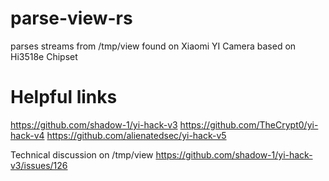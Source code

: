# parse-view-rs
parses streams from /tmp/view found on Xiaomi YI Camera based on Hi3518e Chipset


# Helpful links

https://github.com/shadow-1/yi-hack-v3
https://github.com/TheCrypt0/yi-hack-v4
https://github.com/alienatedsec/yi-hack-v5

Technical discussion on /tmp/view
https://github.com/shadow-1/yi-hack-v3/issues/126
